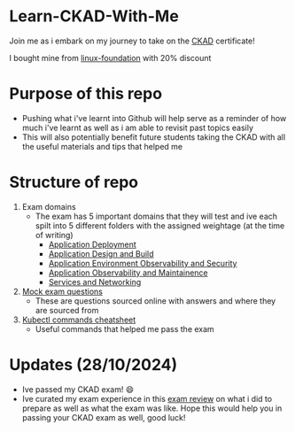 # Learn-CKAD-With-Me
Join me as i embark on my journey to take on the [CKAD](https://www.cncf.io/training/certification/ckad/) certificate!

I bought mine from [linux-foundation](https://training.linuxfoundation.org/certification/certified-kubernetes-application-developer-ckad/) with 20% discount 

# Purpose of this repo
- Pushing what i've learnt into Github will help serve as a reminder of how much i've learnt as well as i am able to revisit past topics easily
- This will also potentially benefit future students taking the CKAD with all the useful materials and tips that helped me

# Structure of repo
1) Exam domains 
    - The exam has 5 important domains that they will test and ive each spilt into 5 different folders with the assigned weightage (at the time of writing)
        - [Application Deployment](./Application-Deployment(20%25)/)
        - [Application Design and Build](./Application-Design-and-Build(20%25)/)
        - [Application Environment Observability and Security](./Application-Environment-Observability-and-Security(25%25)/)
        - [Application Observability and Maintainence](./Application-Observability-and-Maintainence(15%25)/)
        - [Services and Networking](./Services-and-Networking(20%25)/)
2) [Mock exam questions](./Mock-Questions/)
    - These are questions sourced online with answers and where they are sourced from
3) [Kubectl commands cheatsheet](./kubectl-command-cheatsheet.md)
    - Useful commands that helped me pass the exam

# Updates (28/10/2024)
- Ive passed my CKAD exam! :smile:
- Ive curated my exam experience in this [exam review](./ckad-exam-review.md) on what i did to prepare as well as what the exam was like. Hope this would help you in passing your CKAD exam as well, good luck!
